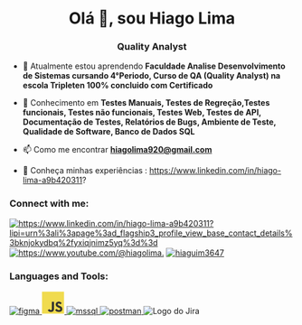 <h1 align="center">Olá 👋, sou Hiago Lima</h1>
<h3 align="center">Quality Analyst</h3>

- 🌱 Atualmente estou aprendendo **Faculdade Analise Desenvolvimento de Sistemas cursando 4°Periodo, Curso de QA (Quality Analyst) na escola Tripleten 100% concluido com Certificado**

- 💬 Conhecimento em **Testes Manuais, Testes de Regreção,Testes funcionais, Testes não funcionais, Testes Web, Testes de API, Documentação de Testes, Relatórios de Bugs, Ambiente de Teste, Qualidade de Software, Banco de Dados SQL**

- 📫 Como me encontrar **hiagolima920@gmail.com**

- 📄 Conheça minhas experiências : https://www.linkedin.com/in/hiago-lima-a9b420311?


<h3 align="left">Connect with me:</h3>
<p align="left">
<a href="https://linkedin.com/in/https://www.linkedin.com/in/hiago-lima-a9b420311?lipi=urn%3ali%3apage%3ad_flagship3_profile_view_base_contact_details%3bknjokydbq%2fyxiqjnimz5yq%3d%3d" target="blank"><img align="center" src="https://raw.githubusercontent.com/rahuldkjain/github-profile-readme-generator/master/src/images/icons/Social/linked-in-alt.svg" alt="https://www.linkedin.com/in/hiago-lima-a9b420311?lipi=urn%3ali%3apage%3ad_flagship3_profile_view_base_contact_details%3bknjokydbq%2fyxiqjnimz5yq%3d%3d" height="30" width="40" /></a>
<a href="https://www.youtube.com/c/https://www.youtube.com/@hiagolima." target="blank"><img align="center" src="https://raw.githubusercontent.com/rahuldkjain/github-profile-readme-generator/master/src/images/icons/Social/youtube.svg" alt="https://www.youtube.com/@hiagolima." height="30" width="40" /></a>
<a href="https://discord.gg/hiaguim3647" target="blank"><img align="center" src="https://raw.githubusercontent.com/rahuldkjain/github-profile-readme-generator/master/src/images/icons/Social/discord.svg" alt="hiaguim3647" height="30" width="40" /></a>
</p>

<h3 align="left">Languages and Tools:</h3>
<p align="left"> <a href="https://www.figma.com/" target="_blank" rel="noreferrer"> <img src="https://www.vectorlogo.zone/logos/figma/figma-icon.svg" alt="figma" width="40" height="40"/> </a> <a href="https://developer.mozilla.org/en-US/docs/Web/JavaScript" target="_blank" rel="noreferrer"> <img src="https://raw.githubusercontent.com/devicons/devicon/master/icons/javascript/javascript-original.svg" alt="javascript" width="40" height="40"/> </a> <a href="https://www.microsoft.com/en-us/sql-server" target="_blank" rel="noreferrer"> <img src="https://www.svgrepo.com/show/303229/microsoft-sql-server-logo.svg" alt="mssql" width="40" height="40"/> </a> <a href="https://postman.com" target="_blank" rel="noreferrer"> <img src="https://www.vectorlogo.zone/logos/getpostman/getpostman-icon.svg" alt="postman" width="40" height="40"/> </a> <img src="https://cdn.iconscout.com/icon/free/png-256/jira-3628864-3030001.png" alt="Logo do Jira" width="45"/> </p>
